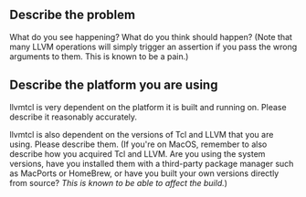 Describe the problem
--------------------
What do you see happening? What do you think should happen? (Note that many LLVM operations will simply trigger an assertion if you pass the wrong arguments to them. This is known to be a pain.)


Describe the platform you are using
-----------------------------------
llvmtcl is very dependent on the platform it is built and running on. Please describe it reasonably accurately.

llvmtcl is also dependent on the versions of Tcl and LLVM that you are using. Please describe them. (If you're on MacOS, remember to also describe how you acquired Tcl and LLVM. Are you using the system versions, have you installed them with a third-party package manager such as MacPorts or HomeBrew, or have you built your own versions directly from source? _This is known to be able to affect the build._)

